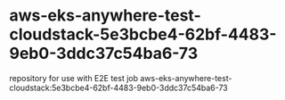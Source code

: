 # aws-eks-anywhere-test-cloudstack-5e3bcbe4-62bf-4483-9eb0-3ddc37c54ba6-73
repository for use with E2E test job aws-eks-anywhere-test-cloudstack:5e3bcbe4-62bf-4483-9eb0-3ddc37c54ba6-73
